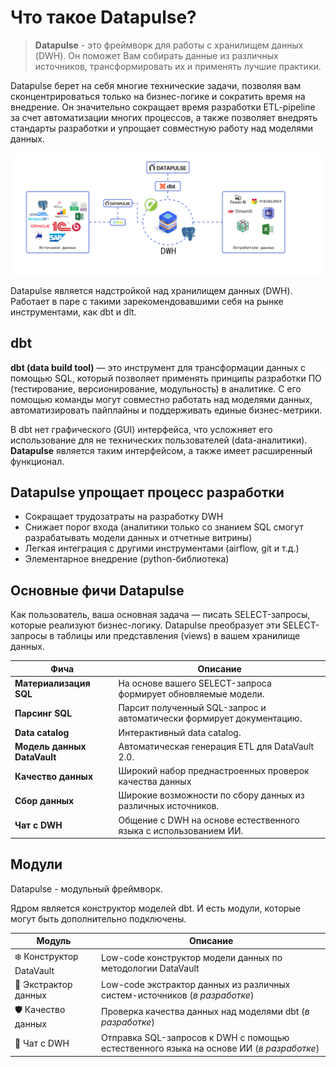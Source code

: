 # Что такое Datapulse?

>**Datapulse** - это фреймворк для работы с хранилищем данных (DWH). Он поможет Вам собирать данные из различных источников, трансформировать их и применять лучшие практики.

Datapulse берет на себя многие технические задачи, позволяя вам сконцентрироваться только на бизнес-логике и сократить время на внедрение. Он значительно сокращает время разработки ETL-pipeline за счет автоматизации многих процессов, а также позволяет внедрять стандарты разработки и упрощает совместную работу над моделями данных.

![Схема работы с Datapulse](images/datapulse_architect_schema.png)

Datapulse является надстройкой над хранилищем данных (DWH). Работает в паре с такими зарекомендовавшими себя на рынке инструментами, как dbt и dlt. 

## dbt

**dbt (data build tool)** — это инструмент для трансформации данных с помощью SQL, который позволяет применять принципы разработки ПО (тестирование, версионирование, модульность) в аналитике. С его помощью команды могут совместно работать над моделями данных, автоматизировать пайплайны и поддерживать единые бизнес-метрики.

В dbt нет графического (GUI) интерфейса, что усложняет его использование для не технических пользователей (data-аналитики). **Datapulse** является таким интерфейсом, а также имеет расширенный функционал.

## Datapulse упрощает процесс разработки

- Сокращает трудозатраты на разработку DWH
- Снижает порог входа (аналитики только со знанием SQL смогут разрабатывать модели данных и отчетные витрины)
- Легкая интеграция с другими инструментами (airflow, git  и т.д.)
- Элементарное внедрение (python-библиотека)

## Основные фичи Datapulse

Как пользователь, ваша основная задача — писать SELECT-запросы, которые реализуют бизнес-логику. 
Datapulse преобразует эти SELECT-запросы в таблицы или представления (views) в вашем хранилище данных.

| Фича                        | Описание                                                                        |
|-----------------------------|---------------------------------------------------------------------------------|
| **Материализация SQL**      | На основе вашего SELECT-запроса формирует обновляемые модели.                   |
| **Парсинг SQL**             | Парсит полученный SQL-запрос и автоматически формирует документацию.            |
| **Data catalog**            | Интерактивный data catalog.                                                     |
| **Модель данных DataVault** | Автоматическая генерация ETL для DataVault 2.0.                                 |
| **Качество данных**         | Широкий набор преднастроенных проверок качества данных                          |
| **Сбор данных**             | Широкие возможности по сбору данных из различных источников.                    |
| **Чат с DWH**               | Общение с DWH на основе естественного языка с использованием ИИ.                |


## Модули
Datapulse - модульный фреймворк. 

Ядром является конструктор моделей dbt. И есть модули, которые могут быть дополнительно подключены.


| Модуль                   | Описание                                                                   |
|--------------------------|----------------------------------------------------------------------------|
| ❄️ Конструктор DataVault | Low-code конструктор модели данных по методологии DataVault                |
| 📘 Экстрактор данных     | Low-code экстрактор данных из различных систем-источников (_в разработке_) |
| 🛡️ Качество данных       | Проверка качества данных над моделями dbt (_в разработке_)                 |
| 💎 Чат с DWH             | Отправка SQL-запросов к DWH с помощью естественного языка на основе ИИ (_в разработке_)    |